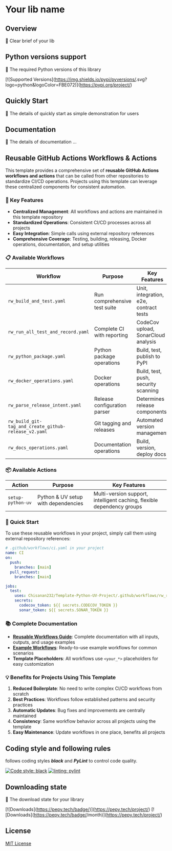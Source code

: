 # Your lib name

## Overview

🚧 Clear brief of your lib


## Python versions support

🚧 The required Python versions of this library

[![Supported Versions](https://img.shields.io/pypi/pyversions/<you lib name>.svg?logo=python&logoColor=FBE072)](https://pypi.org/project/<you lib name>)


## Quickly Start

🚧 The details of quickly start as simple demonstration for users

## Documentation

🚧 The details of documentation ...

## Reusable GitHub Actions Workflows & Actions

This template provides a comprehensive set of **reusable GitHub Actions workflows and actions** that can be called from other repositories to standardize CI/CD operations. Projects using this template can leverage these centralized components for consistent automation.

### 🚀 Key Features

- **Centralized Management**: All workflows and actions are maintained in this template repository
- **Standardized Operations**: Consistent CI/CD processes across all projects
- **Easy Integration**: Simple calls using external repository references
- **Comprehensive Coverage**: Testing, building, releasing, Docker operations, documentation, and setup utilities

### 📋 Available Workflows

| Workflow                                             | Purpose                      | Key Features                           |
|------------------------------------------------------|------------------------------|----------------------------------------|
| `rw_build_and_test.yaml`                             | Run comprehensive test suite | Unit, integration, e2e, contract tests |
| `rw_run_all_test_and_record.yaml`                    | Complete CI with reporting   | CodeCov upload, SonarCloud analysis    |
| `rw_python_package.yaml`                             | Python package operations    | Build, test, publish to PyPI           |
| `rw_docker_operations.yaml`                          | Docker operations            | Build, test, push, security scanning   |
| `rw_parse_release_intent.yaml`                       | Release configuration parser | Determines release components          |
| `rw_build_git-tag_and_create_github-release_v2.yaml` | Git tagging and releases     | Automated version management           |
| `rw_docs_operations.yaml`                            | Documentation operations     | Build, version, deploy docs            |

### 📦 Available Actions

| Action | Purpose | Key Features |
|--------|---------|--------------|
| `setup-python-uv` | Python & UV setup with dependencies | Multi-version support, intelligent caching, flexible dependency groups |

### 🔧 Quick Start

To use these reusable workflows in your project, simply call them using external repository references:

```yaml
# .github/workflows/ci.yaml in your project
name: CI
on:
  push:
    branches: [main]
  pull_request:
    branches: [main]

jobs:
  test:
    uses: Chisanan232/Template-Python-UV-Project/.github/workflows/rw_run_all_test_and_record.yaml@master
    secrets:
      codecov_token: ${{ secrets.CODECOV_TOKEN }}
      sonar_token: ${{ secrets.SONAR_TOKEN }}
```

### 📚 Complete Documentation

- **[Reusable Workflows Guide](.github/workflows/REUSABLE_WORKFLOWS.md)**: Complete documentation with all inputs, outputs, and usage examples
- **[Example Workflows](.github/workflows/examples/)**: Ready-to-use example workflows for common scenarios
- **Template Placeholders**: All workflows use `<your_*>` placeholders for easy customization

### 💡 Benefits for Projects Using This Template

1. **Reduced Boilerplate**: No need to write complex CI/CD workflows from scratch
2. **Best Practices**: Workflows follow established patterns and security practices
3. **Automatic Updates**: Bug fixes and improvements are centrally maintained
4. **Consistency**: Same workflow behavior across all projects using the template
5. **Easy Maintenance**: Update workflows in one place, benefits all projects


## Coding style and following rules

**_<your lib name>_** follows coding styles **_black_** and **_PyLint_** to control code quality.

[![Code style: black](https://img.shields.io/badge/code%20style-black-000000.svg)](https://github.com/psf/black)
[![linting: pylint](https://img.shields.io/badge/linting-pylint-yellowgreen)](https://github.com/pylint-dev/pylint)


## Downloading state

🚧 The download state for your library

[![Downloads](https://pepy.tech/badge/<your lib name>)](https://pepy.tech/project/<your lib name>)
[![Downloads](https://pepy.tech/badge/<your lib name>/month)](https://pepy.tech/project/<your lib name>)


## License

[MIT License](./LICENSE)
